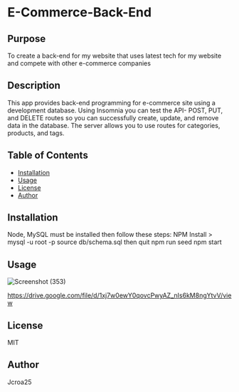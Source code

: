 # E-Commerce-Back-End

## Purpose

To create a back-end for my website that uses latest tech for my website and compete with other e-commerce companies

## Description

This app provides back-end programming for e-commerce site using a development database. Using Insomnia you can test the API- POST, PUT, and DELETE routes so you can successfully create, update, and remove data in the database. The server allows you to use routes for categories, products, and tags.

## Table of Contents

- [Installation](#installation)
- [Usage](#usage)
- [License](#license)
- [Author](#author)

## Installation

Node, MySQL must be installed then follow these steps: NPM Install > mysql -u root -p  source db/schema.sql  then quit  npm run seed  npm start

## Usage

![Screenshot (353)](https://user-images.githubusercontent.com/107810359/217969117-1a45daea-348d-4918-ab24-4cde48558a36.png)

https://drive.google.com/file/d/1xj7w0ewY0qovcPwyAZ_nIs6kM8ngYtvV/view

## License

MIT

## Author

Jcroa25
